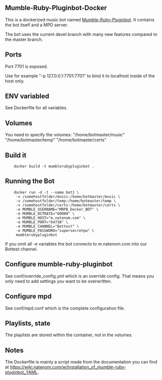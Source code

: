 ## Mumble-Ruby-Pluginbot-Docker
This is a dockerized music bot named [Mumble-Ruby-Pluginbot](https://github.com/dafoxia/mumble-ruby-pluginbot). It contains the bot itself and a MPD server.

The bot uses the current devel branch with many new features compared to the master branch.

## Ports
Port 7701 is exposed.

Use for example "-p 127.0.0.1:7701:7701" to bind it to localhost inside of the host only.


## ENV variabled
See Dockerfile for all variables.

## Volumes
You need to specify the volumes:
"/home/botmaster/music"
"/home/botmaster/temp"
"/home/botmaster/certs"

## Build it
```
    docker build -t mumblerubypluginbot .
```

## Running the Bot

```
    docker run -d -t --name bot1 \ 
     -v /somehostfolder/music:/home/botmaster/music \
     -v /somehostfolder/temp:/home/botmaster/temp \ 
     -v /somehostfolder/certs:/home/botmaster/certs \ 
     -e MUMBLE_USERNAME="MRPB_Docker_BOT" \ 
     -e MUMBLE_BITRATE="60000" \ 
     -e MUMBLE_HOST="m.natenom.com" \ 
     -e MUMBLE_PORT="64738" \ 
     -e MUMBLE_CHANNEL="Bottest" \ 
     -e MUMBLE_PASSWORD="supersecretpw" \ 
     mumblerubypluginbot
```

If you omit all -e variables the bot connects to m.natenom.com into our Bottest channel.

## Configure mumble-ruby-pluginbot
See conf/override_config.yml which is an override config. That means you only need to add settings you want to be overwritten.

## Configure mpd
See conf/mpd.conf which is the complete configuration file.

## Playlists, state
The playlists are stored within the container, not in the volumes.

## Notes
The Dockerfile is mainly a script made from the documentation you can find at https://wiki.natenom.com/w/Installation_of_mumble-ruby-pluginbot_YAML.

